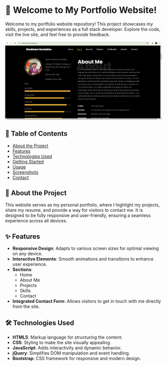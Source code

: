 # 🚀 Welcome to My Portfolio Website!

Welcome to my portfolio website repository! This project showcases my skills, projects, and experiences as a full stack developer. Explore the code, visit the live site, and feel free to provide feedback.

![Portfolio Screenshot](Screenshot%20(21).png)


## 🌟 Table of Contents

- [About the Project](#about-the-project)
- [Features](#features)
- [Technologies Used](#technologies-used)
- [Getting Started](#getting-started)
- [Usage](#usage)
- [Screenshots](#screenshots)
- [Contact](#contact)

## 📖 About the Project

This website serves as my personal portfolio, where I highlight my projects, share my resume, and provide a way for visitors to contact me. It is designed to be fully responsive and user-friendly, ensuring a seamless experience across all devices.

## ✨ Features

- **Responsive Design**: Adapts to various screen sizes for optimal viewing on any device.
- **Interactive Elements**: Smooth animations and transitions to enhance user experience.
- **Sections**:
  - Home
  - About Me
  - Projects
  - Skills
  - Contact
- **Integrated Contact Form**: Allows visitors to get in touch with me directly from the site.

## 🛠️ Technologies Used

- **HTML5**: Markup language for structuring the content.
- **CSS**: Styling to make the site visually appealing.
- **JavaScript**: Adds interactivity and dynamic behavior.
- **jQuery**: Simplifies DOM manipulation and event handling.
- **Bootstrap**: CSS framework for responsive and modern design.
